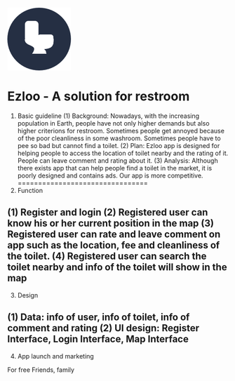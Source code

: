 ![image](https://github.com/allenyzs/Ezloo/blob/master/UI%20design/App%20Icon.png)

Ezloo - A solution for restroom
===============================
1.	Basic guideline 
(1) Background: Nowadays, with the increasing population in Earth, people have not only higher demands but also higher criterions for restroom. Sometimes people get annoyed because of the poor cleanliness in some washroom. Sometimes people have to pee so bad but cannot find a toilet. 
(2) Plan: Ezloo app is designed for helping people to access the location of toilet nearby and the rating of it. People can leave comment and rating about it.
(3) Analysis: Although there exists app that can help people find a toilet in the market, it is poorly designed and contains ads. Our app is more competitive.  
================================
2.	Function

(1)	Register and login
(2)	Registered user can know his or her current position in the map
(3)	Registered user can rate and leave comment on app such as the location, fee and cleanliness of the toilet. 
(4)	Registered user can search the toilet nearby and info of the toilet will show in the map
---
3.	Design

(1)	Data: info of user, info of toilet, info of comment and rating
(2)	UI design: Register Interface, Login Interface, Map Interface
---
4.	App launch and marketing

For free
Friends, family
